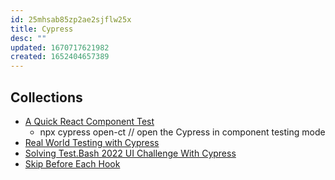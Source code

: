 ```yaml
---
id: 25mhsab85zp2ae2sjflw25x
title: Cypress
desc: ""
updated: 1670717621982
created: 1652404657389
---
```


## Collections

- [A Quick React Component Test](https://glebbahmutov.com/blog/quick-click/)
  - npx cypress open-ct // open the Cypress in component testing mode
- [Real World Testing with Cypress](https://learn.cypress.io/)
- [Solving Test.Bash 2022 UI Challenge With Cypress](https://glebbahmutov.com/blog/test-bash-2022-ui-challenge/)
- [Skip Before Each Hook](https://glebbahmutov.com/blog/skip-before-each-hook/)
